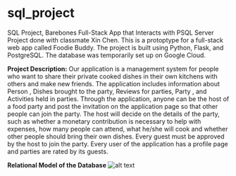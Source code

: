 # sql_project
SQL Project, Barebones Full-Stack App that  Interacts with PSQL Server
Project done with classmate Xin Chen. This is a protoptype for a full-stack web app called Foodie Buddy. The project is built using Python, Flask, and PostgreSQL. The database was temporarily set up on Google Cloud.

**Project Description:**
Our application is a management system for people who want to share their private cooked
dishes in their own kitchens with others and make new friends. The application includes
information about Person , Dishes brought to the party, Reviews for parties, Party , and
Activities held in parties. Through the application, anyone can be the host of a food
party and post the invitation on the application page so that other people can join the party.
The host will decide on the details of the party, such as whether a monetary contribution is
necessary to help with expenses, how many people can attend, what he/she will cook and
whether other people should bring their own dishes. Every guest must be approved by the
host to join the party. Every user of the application has a profile page and parties are rated
by its guests.

**Relational Model of the Database**
![alt text](http://res.cloudinary.com/dhjypclhx/image/upload/v1534274763/Picture1_oot7i4.png "Logo Title Text 1")
